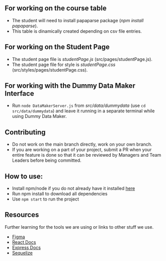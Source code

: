 ## For working on the course table
* The student will need to install papaparse package (*npm install papaparse*).
* This table is dinamically created depending on csv file entries.

## For working on the Student Page
* The student page file is *studentPage.js* (src/pages/studentPage.js).
* The student page file for style is *studentPage.css* (src/styles/pages/studentPage.css).

## For working with the Dummy Data Maker Interface
* Run `node DataMakerServer.js` from *src/data/dummydata* (use `cd src/data/dummydata`)
  and leave it running in a separate terminal while using Dummy Data Maker.

## Contributing
* Do not work on the main branch directly, work on your own branch.
* If you are working on a part of your project, submit a PR when your entire feature
  is done so that it can be reviewed by Managers and Team Leaders before being committed.


## How to use:
* Install npm/node if you do not already have it installed [here](https://nodejs.org/en/download)
* Run npm install to download all dependencies
* Use `npm start` to run the project
  
## Resources
Further learning for the tools we are using or links to other stuff we use.
  
 * [Figma](https://www.figma.com/file/IWqzrTlf0xV8O1M3G8rldM/Student-Enrollment-Platform---SWE?type=design&node-id=0%3A1&mode=design&t=4TCzbT35dAltGejj-1)
 * [React Docs](https://react.dev/learn)
 * [Express Docs](https://expressjs.com/en/guide/routing.html)
 * [Sequelize](https://sequelize.org/docs/v6/getting-started/)
